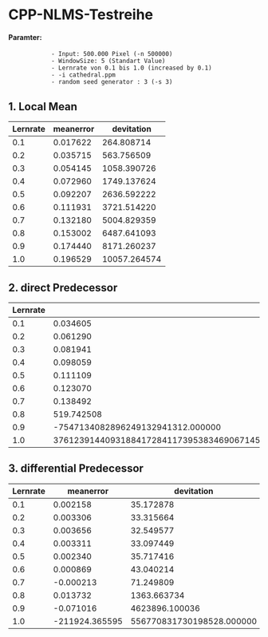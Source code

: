 # CPP-NLMS-Testreihe
#### Paramter: 
				- Input: 500.000 Pixel (-n 500000)
				- WindowSize: 5 (Standart Value)
				- Lernrate von 0.1 bis 1.0 (increased by 0.1)
				- -i cathedral.ppm 
				- random seed generator : 3 (-s 3)


## 1. Local Mean

Lernrate	|	meanerror	|	devitation
---	|	---	|	---
0.1	|	0.017622|	264.808714
0.2	|	0.035715|	563.756509
0.3	|	0.054145|	1058.390726
0.4	|	0.072960|	1749.137624
0.5	|	0.092207|	2636.592222
0.6	|	0.111931|	3721.514220
0.7	|	0.132180|	5004.829359
0.8	|	0.153002|	6487.641093
0.9	|	0.174440|	8171.260237
1.0	|	0.196529|	10057.264574

## 2. direct Predecessor

Lernrate	|	meanerror	|	devitation
---	|	---	|	---
0.1	|	0.034605|	1165.639836
0.2	|	0.061290|	5143.795751
0.3	|	0.081941|	14101.954880
0.4	|	0.098059|	33151.61923
0.5	|	0.111109|	73575.962146
0.6	|	0.123070|	159449.145873
0.7	|	0.138492|	347221.927325
0.8	|	519.742508|	8159987385389.823242
0.9	|	-7547134082896249132941312.000000|	3877153348329978955993364733716443880442465820831329026048.000000
1.0	|	3761239144093188417284117395383469067145028584884793393044299775046771047758036992.000000|	2074572983654522674987602010560539857768301297996124872466118751856211301657828168212459204392861396853691477732320683100737172969672730282637731961860360049654132492992512.000000

## 3. differential Predecessor

Lernrate	|	meanerror	|	devitation
---	|	---	|	---
0.1	|	0.002158|	35.172878
0.2	|	0.003306|	33.315664
0.3	|	0.003656|	32.549577
0.4	|	0.003311|	33.097449
0.5	|	0.002340|	35.717416
0.6	|	0.000869|	43.040214
0.7	|	-0.000213|	71.249809
0.8	|	0.013732|	1363.663734
0.9	|	-0.071016|	4623896.100036	
1.0	|	-211924.365595|	556770831730198528.000000
